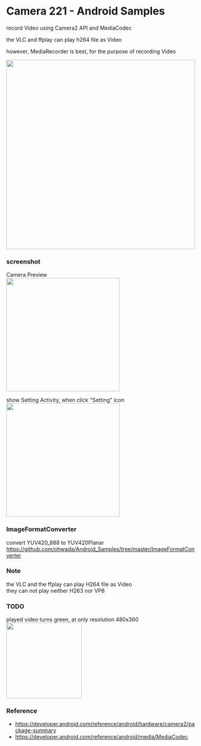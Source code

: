 Camera 221 - Android Samples
===============

 record Video using Camera2 API and MediaCodec <br/>

the VLC  and ffplay can play h264 file as Video <br/>

however, MediaRecorder is best, for the purpose of recording Video <br/>

<image src="https://raw.githubusercontent.com/ohwada/Android_Samples/master/Camera221/screenshot/app_overview.png" width="500" /><br/>

### screenshot <br/>
Camera Preview <br/>
<image src="https://raw.githubusercontent.com/ohwada/Android_Samples/master/Camera221/screenshot/Camera221_preview.png" width="300" /><br/>

show Setting Activity, when click "Setting" icon <br/>
<image src="https://raw.githubusercontent.com/ohwada/Android_Samples/master/Camera221/screenshot/camera221_setting_activity.png" width="300" /><br/>

### ImageFormatConverter <br/>
convert YUV420_888 to YUV420Planar <br/>
https://github.com/ohwada/Android_Samples/tree/master/ImageFormatConverter <br/>

### Note <br/>
the VLC and the ffplay can play H264 file as Video <br/>
they can not play neither H263 nor VP8 <br/>

### TODO <br/>
played video turns green,  at only resolution 480x360 <br/>
<image src="https://raw.githubusercontent.com/ohwada/Android_Samples/master/Camera221/screenshot/vlc_on_mac_480x360.png" width="200" /><br/>


### Reference <br/>
- https://developer.android.com/reference/android/hardware/camera2/package-summary
- https://developer.android.com/reference/android/media/MediaCodec
